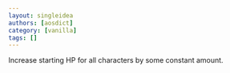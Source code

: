 ```yaml
---
layout: singleidea
authors: [aosdict]
category: [vanilla]
tags: []
---
```

Increase starting HP for all characters by some constant amount.
